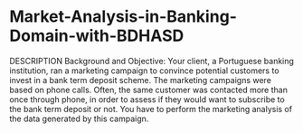 # Market-Analysis-in-Banking-Domain-with-BDHASD
DESCRIPTION  Background and Objective:  Your client, a Portuguese banking institution, ran a marketing campaign to convince potential customers to invest in a bank term deposit scheme.  The marketing campaigns were based on phone calls. Often, the same customer was contacted more than once through phone, in order to assess if they would want to subscribe to the bank term deposit or not. You have to perform the marketing analysis of the data generated by this campaign.
